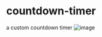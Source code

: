 # countdown-timer
a custom countdown timer
![image](https://github.com/user-attachments/assets/a623a04b-b8bc-47b9-ab81-65783b45020b)
